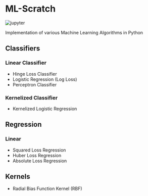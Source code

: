 # ML-Scratch
![jupyter](https://img.shields.io/badge/render-nbviewer-important)

Implementation of various Machine Learning Algorithms in Python

## Classifiers

### Linear Classifier

- Hinge Loss Classifier
- Logistic Regression (Log Loss)
- Perceptron Classifier

### Kernelized Classifier

- Kernelized Logistic Regression


## Regression

### Linear

- Squared Loss Regression
- Huber Loss Regression
- Absolute Loss Regression


## Kernels

- Radial Bias Function Kernel (RBF)